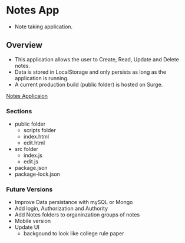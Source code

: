 # Notes App
  - Note taking application.  

## Overview
  - This application allows the user to Create, Read, Update and Delete notes.  
  - Data is stored in LocalStorage and only persists as long as the application is running.
  - A current production build (public folder) is hosted on Surge.

  [Notes Applicaion](http://www.elastic-cherry.surge.sh)
  

### Sections

- public folder
  - scripts folder
  - index.html
  - edit.html
- src folder
  - index.js
  - edit.js
- package.json
- package-lock.json

### Future Versions

- Improve Data persistance with mySQL or Mongo
- Add login, Authorization and Authority
- Add Notes folders to organinzation groups of notes
- Mobile version
- Update UI
  - backgound to look like college rule paper
